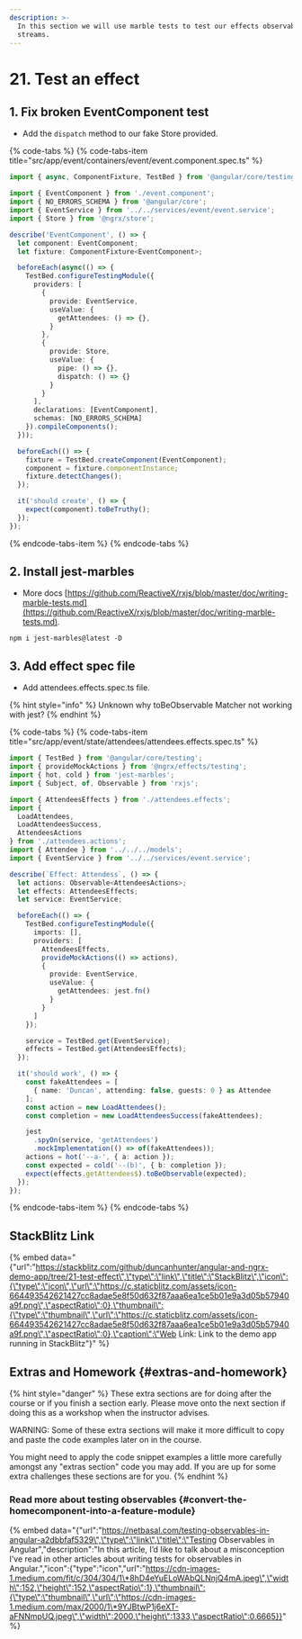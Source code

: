 ```yaml
---
description: >-
  In this section we will use marble tests to test our effects observable
  streams.
---
```


# 21. Test an effect

## 1. Fix broken EventComponent test

* Add the `dispatch` method to our fake Store provided.

{% code-tabs %}
{% code-tabs-item title="src/app/event/containers/event/event.component.spec.ts" %}
```typescript
import { async, ComponentFixture, TestBed } from '@angular/core/testing';

import { EventComponent } from './event.component';
import { NO_ERRORS_SCHEMA } from '@angular/core';
import { EventService } from '../../services/event/event.service';
import { Store } from '@ngrx/store';

describe('EventComponent', () => {
  let component: EventComponent;
  let fixture: ComponentFixture<EventComponent>;

  beforeEach(async(() => {
    TestBed.configureTestingModule({
      providers: [
        {
          provide: EventService,
          useValue: {
            getAttendees: () => {},
          }
        },
        {
          provide: Store,
          useValue: {
            pipe: () => {},
            dispatch: () => {}
          }
        }
      ],
      declarations: [EventComponent],
      schemas: [NO_ERRORS_SCHEMA]
    }).compileComponents();
  }));

  beforeEach(() => {
    fixture = TestBed.createComponent(EventComponent);
    component = fixture.componentInstance;
    fixture.detectChanges();
  });

  it('should create', () => {
    expect(component).toBeTruthy();
  });
});

```
{% endcode-tabs-item %}
{% endcode-tabs %}

## 2. Install jest-marbles

* More docs [https://github.com/ReactiveX/rxjs/blob/master/doc/writing-marble-tests.md](https://github.com/ReactiveX/rxjs/blob/master/doc/writing-marble-tests.md).

```text
npm i jest-marbles@latest -D
```

## 3. Add effect spec file

* Add attendees.effects.spec.ts file.

{% hint style="info" %}
Unknown why toBeObservable Matcher not working with jest?
{% endhint %}

{% code-tabs %}
{% code-tabs-item title="src/app/event/state/attendees/attendees.effects.spec.ts" %}
```typescript
import { TestBed } from '@angular/core/testing';
import { provideMockActions } from '@ngrx/effects/testing';
import { hot, cold } from 'jest-marbles';
import { Subject, of, Observable } from 'rxjs';

import { AttendeesEffects } from './attendees.effects';
import {
  LoadAttendees,
  LoadAttendeesSuccess,
  AttendeesActions
} from './attendees.actions';
import { Attendee } from '../../../models';
import { EventService } from '../../services/event.service';

describe(`Effect: Attendess`, () => {
  let actions: Observable<AttendeesActions>;
  let effects: AttendeesEffects;
  let service: EventService;

  beforeEach(() => {
    TestBed.configureTestingModule({
      imports: [],
      providers: [
        AttendeesEffects,
        provideMockActions(() => actions),
        {
          provide: EventService,
          useValue: {
            getAttendees: jest.fn()
          }
        }
      ]
    });

    service = TestBed.get(EventService);
    effects = TestBed.get(AttendeesEffects);
  });

  it('should work', () => {
    const fakeAttendees = [
      { name: 'Duncan', attending: false, guests: 0 } as Attendee
    ];
    const action = new LoadAttendees();
    const completion = new LoadAttendeesSuccess(fakeAttendees);

    jest
      .spyOn(service, 'getAttendees')
      .mockImplementation(() => of(fakeAttendees));
    actions = hot('--a-', { a: action });
    const expected = cold('--(b)', { b: completion });
    expect(effects.getAttendees$).toBeObservable(expected);
  });
});

```
{% endcode-tabs-item %}
{% endcode-tabs %}

## StackBlitz Link

{% embed data="{\"url\":\"https://stackblitz.com/github/duncanhunter/angular-and-ngrx-demo-app/tree/21-test-effect\",\"type\":\"link\",\"title\":\"StackBlitz\",\"icon\":{\"type\":\"icon\",\"url\":\"https://c.staticblitz.com/assets/icon-664493542621427cc8adae5e8f50d632f87aaa6ea1ce5b01e9a3d05b57940a9f.png\",\"aspectRatio\":0},\"thumbnail\":{\"type\":\"thumbnail\",\"url\":\"https://c.staticblitz.com/assets/icon-664493542621427cc8adae5e8f50d632f87aaa6ea1ce5b01e9a3d05b57940a9f.png\",\"aspectRatio\":0},\"caption\":\"Web Link: Link to the demo app running in StackBlitz\"}" %}



## Extras and Homework {#extras-and-homework}

{% hint style="danger" %}
These extra sections are for doing after the course or if you finish a section early. Please move onto the next section if doing this as a workshop when the instructor advises.

WARNING: Some of these extra sections will make it more difficult to copy and paste the code examples later on in the course.

You might need to apply the code snippet examples a little more carefully amongst any "extras section" code you may add. If you are up for some extra challenges these sections are for you.
{% endhint %}

### Read more about testing observables {#convert-the-homecomponent-into-a-feature-module}

{% embed data="{\"url\":\"https://netbasal.com/testing-observables-in-angular-a2dbbfaf5329\",\"type\":\"link\",\"title\":\"Testing Observables in Angular\",\"description\":\"In this article, I’d like to talk about a misconception I’ve read in other articles about writing tests for observables in Angular.\",\"icon\":{\"type\":\"icon\",\"url\":\"https://cdn-images-1.medium.com/fit/c/304/304/1\*8hD4eYuELoWAbQLNnjQ4mA.jpeg\",\"width\":152,\"height\":152,\"aspectRatio\":1},\"thumbnail\":{\"type\":\"thumbnail\",\"url\":\"https://cdn-images-1.medium.com/max/2000/1\*9YJBtwP1j6eXT-aFNNmpUQ.jpeg\",\"width\":2000,\"height\":1333,\"aspectRatio\":0.6665}}" %}

